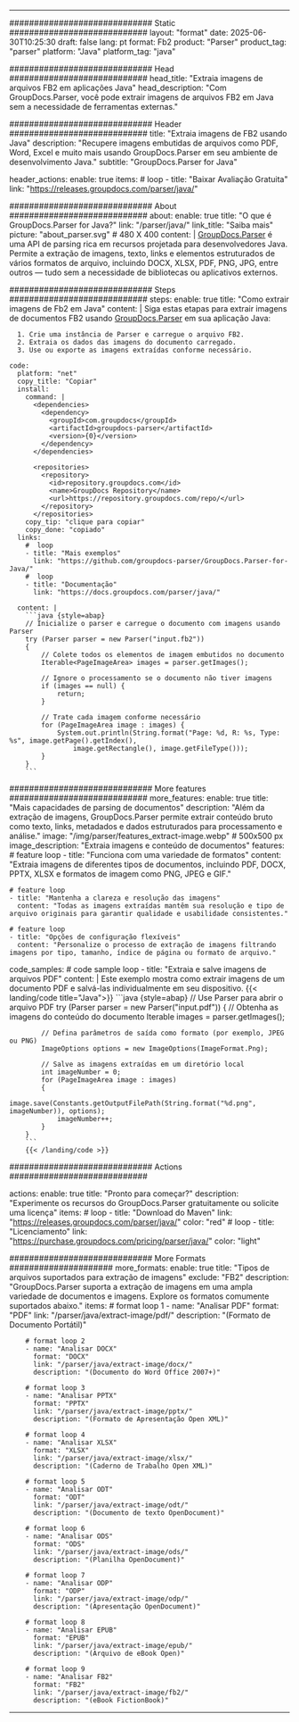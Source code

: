 


---
############################# Static ############################
layout: "format"
date:  2025-06-30T10:25:30
draft: false
lang: pt
format: Fb2
product: "Parser"
product_tag: "parser"
platform: "Java"
platform_tag: "java"

############################# Head ############################
head_title: "Extraia imagens de arquivos FB2 em aplicações Java"
head_description: "Com GroupDocs.Parser, você pode extrair imagens de arquivos FB2 em Java sem a necessidade de ferramentas externas."

############################# Header ############################
title: "Extraia imagens de FB2 usando Java" 
description: "Recupere imagens embutidas de arquivos como PDF, Word, Excel e muito mais usando GroupDocs.Parser em seu ambiente de desenvolvimento Java."
subtitle: "GroupDocs.Parser for Java" 

header_actions:
  enable: true
  items:
    #  loop
    - title: "Baixar Avaliação Gratuita"
      link: "https://releases.groupdocs.com/parser/java/"
      
############################# About ############################
about:
    enable: true
    title: "O que é GroupDocs.Parser for Java?"
    link: "/parser/java/"
    link_title: "Saiba mais"
    picture: "about_parser.svg" # 480 X 400
    content: |
       [GroupDocs.Parser](/parser/java/) é uma API de parsing rica em recursos projetada para desenvolvedores Java. Permite a extração de imagens, texto, links e elementos estruturados de vários formatos de arquivo, incluindo DOCX, XLSX, PDF, PNG, JPG, entre outros — tudo sem a necessidade de bibliotecas ou aplicativos externos.

############################# Steps ############################
steps:
    enable: true
    title: "Como extrair imagens de Fb2 em Java"
    content: |
      Siga estas etapas para extrair imagens de documentos FB2 usando [GroupDocs.Parser](/parser/java/) em sua aplicação Java:
      
      1. Crie uma instância de Parser e carregue o arquivo FB2.
      2. Extraia os dados das imagens do documento carregado.
      3. Use ou exporte as imagens extraídas conforme necessário.
   
    code:
      platform: "net"
      copy_title: "Copiar"
      install:
        command: |
          <dependencies>
            <dependency>
              <groupId>com.groupdocs</groupId>
              <artifactId>groupdocs-parser</artifactId>
              <version>{0}</version>
            </dependency>
          </dependencies>

          <repositories>
            <repository>
              <id>repository.groupdocs.com</id>
              <name>GroupDocs Repository</name>
              <url>https://repository.groupdocs.com/repo/</url>
            </repository>
          </repositories>
        copy_tip: "clique para copiar"
        copy_done: "copiado"
      links:
        #  loop
        - title: "Mais exemplos"
          link: "https://github.com/groupdocs-parser/GroupDocs.Parser-for-Java/"
        #  loop
        - title: "Documentação"
          link: "https://docs.groupdocs.com/parser/java/"
          
      content: |
        ```java {style=abap}
        // Inicialize o parser e carregue o documento com imagens usando Parser
        try (Parser parser = new Parser("input.fb2"))
        {
            // Colete todos os elementos de imagem embutidos no documento
            Iterable<PageImageArea> images = parser.getImages();

            // Ignore o processamento se o documento não tiver imagens
            if (images == null) {
                return;
            }

            // Trate cada imagem conforme necessário
            for (PageImageArea image : images) {
                System.out.println(String.format("Page: %d, R: %s, Type: %s", image.getPage().getIndex(), 
                    image.getRectangle(), image.getFileType()));
            }
        }
        ```            

############################# More features ############################
more_features:
  enable: true
  title: "Mais capacidades de parsing de documentos"
  description: "Além da extração de imagens, GroupDocs.Parser permite extrair conteúdo bruto como texto, links, metadados e dados estruturados para processamento e análise."
  image: "/img/parser/features_extract-image.webp" # 500x500 px
  image_description: "Extraia imagens e conteúdo de documentos"
  features:
    # feature loop
    - title: "Funciona com uma variedade de formatos"
      content: "Extraia imagens de diferentes tipos de documentos, incluindo PDF, DOCX, PPTX, XLSX e formatos de imagem como PNG, JPEG e GIF."

    # feature loop
    - title: "Mantenha a clareza e resolução das imagens"
      content: "Todas as imagens extraídas mantêm sua resolução e tipo de arquivo originais para garantir qualidade e usabilidade consistentes."

    # feature loop
    - title: "Opções de configuração flexíveis"
      content: "Personalize o processo de extração de imagens filtrando imagens por tipo, tamanho, índice de página ou formato de arquivo."
      
  code_samples:
    # code sample loop
    - title: "Extraia e salve imagens de arquivos PDF"
      content: |
        Este exemplo mostra como extrair imagens de um documento PDF e salvá-las individualmente em seu dispositivo.
        {{< landing/code title="Java">}}
        ```java {style=abap}
        //  Use Parser para abrir o arquivo PDF
        try (Parser parser = new Parser("input.pdf"))
        {
            // Obtenha as imagens do conteúdo do documento
            Iterable<PageImageArea> images = parser.getImages();

            // Defina parâmetros de saída como formato (por exemplo, JPEG ou PNG)
            ImageOptions options = new ImageOptions(ImageFormat.Png);

            // Salve as imagens extraídas em um diretório local
            int imageNumber = 0;
            for (PageImageArea image : images)
            {
                image.save(Constants.getOutputFilePath(String.format("%d.png", imageNumber)), options);
                imageNumber++;
            }
        }
        ```
        {{< /landing/code >}}


############################# Actions ############################

actions:
  enable: true
  title: "Pronto para começar?"
  description: "Experimente os recursos do GroupDocs.Parser gratuitamente ou solicite uma licença"
  items:
    #  loop
    - title: "Download do Maven"
      link: "https://releases.groupdocs.com/parser/java/"
      color: "red"
        #  loop
    - title: "Licenciamento"
      link: "https://purchase.groupdocs.com/pricing/parser/java/"
      color: "light"


############################# More Formats #####################
more_formats:
    enable: true
    title: "Tipos de arquivos suportados para extração de imagens"
    exclude: "FB2"
    description: "GroupDocs.Parser suporta a extração de imagens em uma ampla variedade de documentos e imagens. Explore os formatos comumente suportados abaixo."
    items: 
        # format loop 1
        - name: "Analisar PDF"
          format: "PDF"
          link: "/parser/java/extract-image/pdf/"
          description: "(Formato de Documento Portátil)"
          
        # format loop 2
        - name: "Analisar DOCX"
          format: "DOCX"
          link: "/parser/java/extract-image/docx/"
          description: "(Documento do Word Office 2007+)"
          
        # format loop 3
        - name: "Analisar PPTX"
          format: "PPTX"
          link: "/parser/java/extract-image/pptx/"
          description: "(Formato de Apresentação Open XML)"
          
        # format loop 4
        - name: "Analisar XLSX"
          format: "XLSX"
          link: "/parser/java/extract-image/xlsx/"
          description: "(Caderno de Trabalho Open XML)"
          
        # format loop 5
        - name: "Analisar ODT"
          format: "ODT"
          link: "/parser/java/extract-image/odt/"
          description: "(Documento de texto OpenDocument)"
          
        # format loop 6
        - name: "Analisar ODS"
          format: "ODS"
          link: "/parser/java/extract-image/ods/"
          description: "(Planilha OpenDocument)"
          
        # format loop 7
        - name: "Analisar ODP"
          format: "ODP"
          link: "/parser/java/extract-image/odp/"
          description: "(Apresentação OpenDocument)"
          
        # format loop 8
        - name: "Analisar EPUB"
          format: "EPUB"
          link: "/parser/java/extract-image/epub/"
          description: "(Arquivo de eBook Open)"
          
        # format loop 9
        - name: "Analisar FB2"
          format: "FB2"
          link: "/parser/java/extract-image/fb2/"
          description: "(eBook FictionBook)"
         
          

---